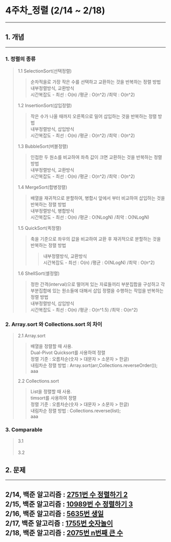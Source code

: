 # 4주차_정렬 (2/14 ~ 2/18)
------------------------
## 1. 개념
------------------------
### 1. 정렬의 종류
> 1.1 SelectionSort(선택정렬)
>> 순차적을로 가장 작은 수를 선택하고 교환하는 것을 반복하는 정렬 방법 </br>
>> 내부정렬방식, 교환방식 </br>
>> 시간복잡도 - 최선 : O(n) /평균 : O(n^2) /최악 : O(n^2) </br>
> 
> 1.2 InsertionSort(삽입정렬)
>>작은 수가 나올 때까지 오른쪽으로 밀어 삽입하는 것을 반복하는 정렬 방법 </br>
>> 내부정렬방식, 삽입방식 </br>
>> 시간복잡도 - 최선 : O(n) /평균 : O(n^2) /최악 : O(n^2) </br>
> 
> 1.3 BubbleSort(버블정렬)
>> 인접한 두 원소를 비교하여 좌측 값이 크면 교환하는 것을 반복하는 정렬 방법 </br>
>> 내부정렬방식, 교환방식 </br>
>> 시간복잡도 - 최선 : O(n) /평균 : O(n^2) /최악 : O(n^2) </br>
> 
> 1.4 MergeSort(합병정렬)
>> 배열을 재귀적으로 분할하여, 병합시 앞에서 부터 비교하여 삽입하는 것을 반복하는 정렬 방법 </br>
>> 내부정렬방식, 병합방식 </br>
>> 시간복잡도 - 최선 : O(n) /평균 : O(NLogN) /최악 : O(NLogN) </br>
> 
> 1.5 QuickSort(퀵정렬)
>> 축을 기준으로 좌우의 값을 비교하여 교환 후 재귀적으로 분할하는 것을 반복하는 정렬 방법 </br>
> >> 내부정렬방식, 교환방식 </br>
>> 시간복잡도 - 최선 : O(n) /평균 : O(NLogN) /최악 : O(n^2) </br>
> 
> 1.6 ShellSort(셸정렬)
>> 정한 간격(interval)으로 떨어져 있는 자료들끼리 부분집합을 구성하고 각 부분집합에 있는 원소들에 대해서 삽입 정렬을 수행하는 작업을 반복하는 정렬 방법 </br>
>> 내부정렬방식, 삽입방식 </br>
>> 시간복잡도 - 최선 : O(n) /평균 : O(n^1.5) /최악 : O(n^2)


### 2. Array.sort 와 Collections.sort 의 차이
> 2.1 Array.sort
>> 배열을 정렬할 때 사용. </br>
>> Dual-Pivot Quicksort를 사용하여 정렬 </br>
>> 정렬 기준 : 오름차순(숫자 > 대문자 > 소문자 > 한글)</br>
>> 내림차순 정렬 방법 : Array.sort(arr,Collections.reverseOrder());</br>
>> aaa</br>
> 
> 2.2 Collections.sort
>> List을 정렬할 때 사용.</br>
>> timsort를 사용하여 정렬 </br>
>> 정렬 기준 : 오름차순(숫자 > 대문자 > 소문자 > 한글)</br>
>> 내림차순 정렬 방법 : Collections.reverse(list);</br>
>> aaa </br>

### 3. Comparable
> 3.1
>> #### 
>> 
>>
> 3.2
>> 
 

## 2. 문제
-------------------------
2/14, 백준 알고리즘 : [2751번 수 정렬하기 2](https://www.acmicpc.net/problem/2751) </br>
2/15, 백준 알고리즘 : [10989번 수 정렬하기 3](https://www.acmicpc.net/problem/10989) </br>
2/16, 백준 알고리즘 : [5635번 생일](https://www.acmicpc.net/problem/5635) </br>
2/17, 백준 알고리즘 : [1755번 숫자놀이](https://www.acmicpc.net/problem/1755) </br>
2/18, 백준 알고리즘 : [2075번 n번째 큰 수](https://www.acmicpc.net/problem/2075) </br>
------------------------
